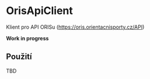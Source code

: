 # OrisApiClient

Klient pro API ORISu (https://oris.orientacnisporty.cz/API)

**Work in progress**

## Použití

TBD
